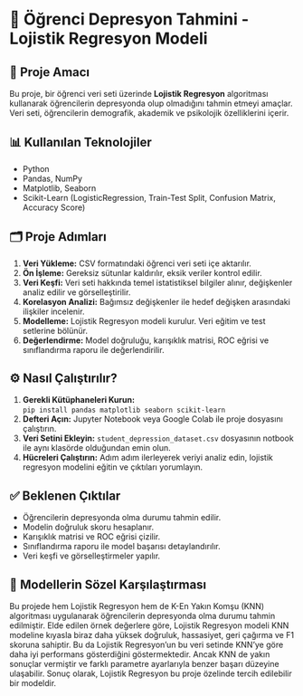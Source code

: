 <!DOCTYPE html>
<html lang="tr">
<head>
  <meta charset="UTF-8" />
</head>
<body>

  <h1>📘 Öğrenci Depresyon Tahmini - Lojistik Regresyon Modeli</h1>

  <h2>📌 Proje Amacı</h2>
  <p>
    Bu proje, bir öğrenci veri seti üzerinde <strong>Lojistik Regresyon</strong> algoritması kullanarak öğrencilerin depresyonda olup olmadığını tahmin etmeyi amaçlar. Veri seti, öğrencilerin demografik, akademik ve psikolojik özelliklerini içerir.
  </p>

  <h2>📊 Kullanılan Teknolojiler</h2>
  <ul>
    <li>Python</li>
    <li>Pandas, NumPy</li>
    <li>Matplotlib, Seaborn</li>
    <li>Scikit-Learn (LogisticRegression, Train-Test Split, Confusion Matrix, Accuracy Score)</li>
  </ul>

  <h2>🗂️ Proje Adımları</h2>
  <ol>
    <li><strong>Veri Yükleme:</strong> CSV formatındaki öğrenci veri seti içe aktarılır.</li>
    <li><strong>Ön İşleme:</strong> Gereksiz sütunlar kaldırılır, eksik veriler kontrol edilir.</li>
    <li><strong>Veri Keşfi:</strong> Veri seti hakkında temel istatistiksel bilgiler alınır, değişkenler analiz edilir ve görselleştirilir.</li>
    <li><strong>Korelasyon Analizi:</strong> Bağımsız değişkenler ile hedef değişken arasındaki ilişkiler incelenir.</li>
    <li><strong>Modelleme:</strong> Lojistik Regresyon modeli kurulur. Veri eğitim ve test setlerine bölünür.</li>
    <li><strong>Değerlendirme:</strong> Model doğruluğu, karışıklık matrisi, ROC eğrisi ve sınıflandırma raporu ile değerlendirilir.</li>
  </ol>

  <h2>⚙️ Nasıl Çalıştırılır?</h2>
  <ol>
    <li><strong>Gerekli Kütüphaneleri Kurun:</strong><br>
      <code>pip install pandas matplotlib seaborn scikit-learn</code>
    </li>
    <li><strong>Defteri Açın:</strong> Jupyter Notebook veya Google Colab ile proje dosyasını çalıştırın.</li>
    <li><strong>Veri Setini Ekleyin:</strong> <code>student_depression_dataset.csv</code> dosyasının notbook ile aynı klasörde olduğundan emin olun.</li>
    <li><strong>Hücreleri Çalıştırın:</strong> Adım adım ilerleyerek veriyi analiz edin, lojistik regresyon modelini eğitin ve çıktıları yorumlayın.</li>
  </ol>

  <h2>✅ Beklenen Çıktılar</h2>
  <ul>
    <li>Öğrencilerin depresyonda olma durumu tahmin edilir.</li>
    <li>Modelin doğruluk skoru hesaplanır.</li>
    <li>Karışıklık matrisi ve ROC eğrisi çizilir.</li>
    <li>Sınıflandırma raporu ile model başarısı detaylandırılır.</li>
    <li>Veri keşfi ve görselleştirmeler yapılır.</li>
  </ul>
  

   <h2>📝 Modellerin Sözel Karşılaştırması</h2>
  <p>
    Bu projede hem Lojistik Regresyon hem de K-En Yakın Komşu (KNN) algoritması uygulanarak öğrencilerin depresyonda olma durumu tahmin edilmiştir. 
    Elde edilen örnek değerlere göre, Lojistik Regresyon modeli KNN modeline kıyasla biraz daha yüksek doğruluk, hassasiyet, geri çağırma ve F1 skoruna sahiptir. 
    Bu da Lojistik Regresyon’un bu veri setinde KNN’ye göre daha iyi performans gösterdiğini göstermektedir.
    Ancak KNN de yakın sonuçlar vermiştir ve farklı parametre ayarlarıyla benzer başarı düzeyine ulaşabilir. 
    Sonuç olarak, Lojistik Regresyon bu proje özelinde tercih edilebilir bir modeldir.
  </p>


</body>
</html>
